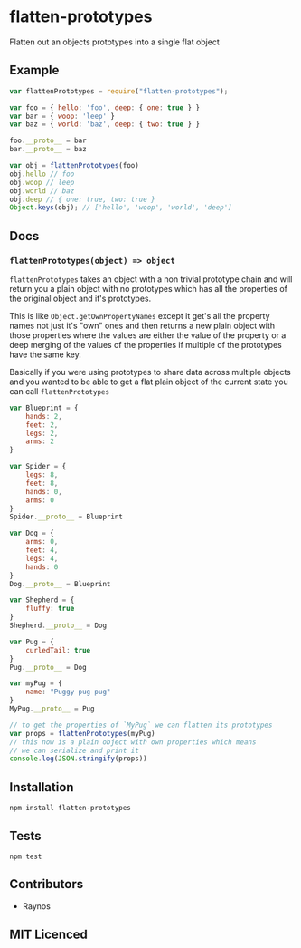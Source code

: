 # flatten-prototypes

Flatten out an objects prototypes into a single flat object

## Example

```js
var flattenPrototypes = require("flatten-prototypes");

var foo = { hello: 'foo', deep: { one: true } }
var bar = { woop: 'leep' }
var baz = { world: 'baz', deep: { two: true } }

foo.__proto__ = bar
bar.__proto__ = baz

var obj = flattenPrototypes(foo)
obj.hello // foo
obj.woop // leep
obj.world // baz
obj.deep // { one: true, two: true }
Object.keys(obj); // ['hello', 'woop', 'world', 'deep']
```

## Docs

### `flattenPrototypes(object) => object`

`flattenPrototypes` takes an object with a non trivial prototype
    chain and will return you a plain object with no prototypes
    which has all the properties of the original object and it's
    prototypes.

This is like `Object.getOwnPropertyNames` except it get's all
    the property names not just it's "own" ones and then returns
    a new plain object with those properties where the values
    are either the value of the property or a deep merging of
    the values of the properties if multiple of the prototypes
    have the same key.

Basically if you were using prototypes to share data across
    multiple objects and you wanted to be able to get a flat plain
    object of the current state you can call `flattenPrototypes`

```js
var Blueprint = {
    hands: 2,
    feet: 2,
    legs: 2,
    arms: 2
}

var Spider = {
    legs: 8,
    feet: 8,
    hands: 0,
    arms: 0
}
Spider.__proto__ = Blueprint

var Dog = {
    arms: 0,
    feet: 4,
    legs: 4,
    hands: 0
}
Dog.__proto__ = Blueprint

var Shepherd = {
    fluffy: true
}
Shepherd.__proto__ = Dog

var Pug = {
    curledTail: true
}
Pug.__proto__ = Dog

var myPug = {
    name: "Puggy pug pug"
}
MyPug.__proto__ = Pug

// to get the properties of `MyPug` we can flatten its prototypes
var props = flattenPrototypes(myPug)
// this now is a plain object with own properties which means
// we can serialize and print it
console.log(JSON.stringify(props))
```

## Installation

`npm install flatten-prototypes`

## Tests

`npm test`

## Contributors

 - Raynos

## MIT Licenced
